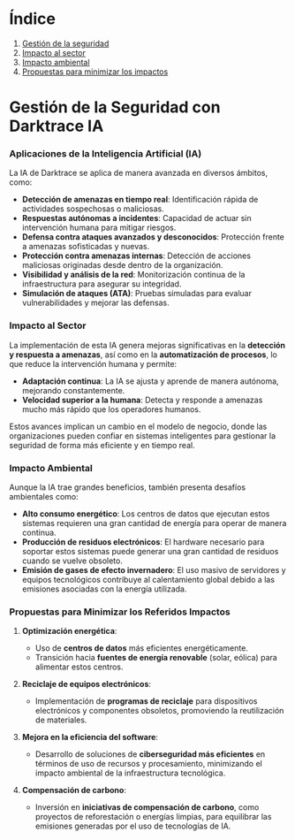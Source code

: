 # Índice

1. [Gestión de la seguridad](#gestión-de-la-seguridad-con-darktrace-ia)
2. [Impacto al sector](#impacto-al-sector)
3. [Impacto ambiental](#impacto-ambiental)
4. [Propuestas para minimizar los impactos](#propuestas-para-minimizar-los-referidos-impactos)

# **Gestión de la Seguridad con Darktrace IA**

### **Aplicaciones de la Inteligencia Artificial (IA)**

La IA de Darktrace se aplica de manera avanzada en diversos ámbitos, como:

- **Detección de amenazas en tiempo real**: Identificación rápida de actividades sospechosas o maliciosas.
- **Respuestas autónomas a incidentes**: Capacidad de actuar sin intervención humana para mitigar riesgos.
- **Defensa contra ataques avanzados y desconocidos**: Protección frente a amenazas sofisticadas y nuevas.
- **Protección contra amenazas internas**: Detección de acciones maliciosas originadas desde dentro de la organización.
- **Visibilidad y análisis de la red**: Monitorización continua de la infraestructura para asegurar su integridad.
- **Simulación de ataques (ATA)**: Pruebas simuladas para evaluar vulnerabilidades y mejorar las defensas.

### **Impacto al Sector**

La implementación de esta IA genera mejoras significativas en la **detección y respuesta a amenazas**, así como en la **automatización de procesos**, lo que reduce la intervención humana y permite:

- **Adaptación continua**: La IA se ajusta y aprende de manera autónoma, mejorando constantemente.
- **Velocidad superior a la humana**: Detecta y responde a amenazas mucho más rápido que los operadores humanos.
  
Estos avances implican un cambio en el modelo de negocio, donde las organizaciones pueden confiar en sistemas inteligentes para gestionar la seguridad de forma más eficiente y en tiempo real.

### **Impacto Ambiental**

Aunque la IA trae grandes beneficios, también presenta desafíos ambientales como:

- **Alto consumo energético**: Los centros de datos que ejecutan estos sistemas requieren una gran cantidad de energía para operar de manera continua.
- **Producción de residuos electrónicos**: El hardware necesario para soportar estos sistemas puede generar una gran cantidad de residuos cuando se vuelve obsoleto.
- **Emisión de gases de efecto invernadero**: El uso masivo de servidores y equipos tecnológicos contribuye al calentamiento global debido a las emisiones asociadas con la energía utilizada.

### **Propuestas para Minimizar los Referidos Impactos**

1. **Optimización energética**: 
   - Uso de **centros de datos** más eficientes energéticamente.
   - Transición hacia **fuentes de energía renovable** (solar, eólica) para alimentar estos centros.

2. **Reciclaje de equipos electrónicos**: 
   - Implementación de **programas de reciclaje** para dispositivos electrónicos y componentes obsoletos, promoviendo la reutilización de materiales.

3. **Mejora en la eficiencia del software**: 
   - Desarrollo de soluciones de **ciberseguridad más eficientes** en términos de uso de recursos y procesamiento, minimizando el impacto ambiental de la infraestructura tecnológica.

4. **Compensación de carbono**: 
   - Inversión en **iniciativas de compensación de carbono**, como proyectos de reforestación o energías limpias, para equilibrar las emisiones generadas por el uso de tecnologías de IA.